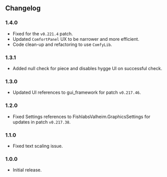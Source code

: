 ## Changelog

### 1.4.0

  * Fixed for the `v0.221.4` patch.
  * Updated `ComfortPanel` UX to be narrower and more efficient.
  * Code clean-up and refactoring to use `ComfyLib`.

### 1.3.1

  * Added null check for piece and disables hygge UI on successful check.

### 1.3.0

  * Updated UI references to gui_framework for patch `v0.217.46`.

### 1.2.0

  * Fixed Settings references to FishlabsValheim.GraphicsSettings for updates in patch `v0.217.38`.

### 1.1.0

  * Fixed text scaling issue.

### 1.0.0

  * Initial release.